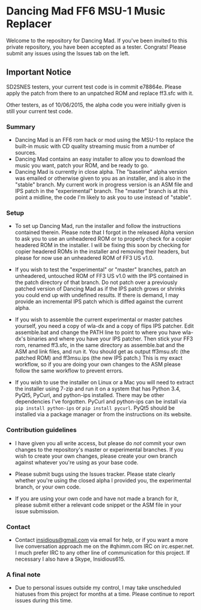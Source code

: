 # Dancing Mad FF6 MSU-1 Music Replacer #

Welcome to the repository for Dancing Mad. If you've been invited to this private repository, you have been accepted as a tester. Congrats! Please submit any issues using the Issues tab on the left. 

## Important Notice ##

SD2SNES testers, your current test code is in commit e78864e. Please apply the patch from there to an unpatched ROM and replace ff3.sfc with it.

Other testers, as of 10/06/2015, the alpha code you were initially given is still your current test code.


### Summary ###

* Dancing Mad is an FF6 rom hack or mod using the MSU-1 to replace the built-in music with CD quality streaming music from a number of sources.
* Dancing Mad contains an easy installer to allow you to download the music you want, patch your ROM, and be ready to go.
* Dancing Mad is currently in close alpha. The "baseline" alpha version was emailed or otherwise given to you as an installer, and is also in the "stable" branch. My current work in progress version is an ASM file and IPS patch in the "experimental" branch. The "master" branch is at this point a midline, the code I'm likely to ask you to use instead of "stable".


### Setup ###

* To set up Dancing Mad, run the installer and follow the instructions contained therein. Please note that I forgot in the released Alpha version to ask you to use an unheadered ROM or to properly check for a copier headered ROM in the installer. I will be fixing this soon by checking for copier headered ROMs in the installer and removing their headers, but please for now use an unheadered ROM of FF3 US v1.0.

* If you wish to test the "experimental" or "master" branches, patch an unheadered, untouched ROM of FF3 US v1.0 with the IPS contained in the patch directory of that branch. Do not patch over a previously patched version of Dancing Mad as if the IPS patch grows or shrinks you could end up with undefined results. If there is demand, I may provide an incremental IPS patch which is diffed against the current alpha.

* If you wish to assemble the current experimental or master patches yourself, you need a copy of wla-dx and a copy of flips IPS patcher. Edit assemble.bat and change the PATH line to point to where you have wla-dx's binaries and where you have your IPS patcher. Then stick your FF3 rom, renamed ff3.sfc, in the same directory as assemble.bat and the ASM and link files, and run it. You should get as output ff3msu.sfc (the patched ROM) and ff3msu.ips (the new IPS patch.) This is my exact workflow, so if you are doing your own changes to the ASM please follow the same workflow to prevent errors.

* If you wish to use the installer on Linux or a Mac you will need to extract the installer using 7-zip and run it on a system that has Python 3.4, PyQt5, PyCurl, and python-ips installed. There may be other dependencies I've forgotten. PyCurl and python-ips can be install via `pip install python-ips` or `pip install pycurl`. PyQt5 should be installed via a package manager or from the instructions on its website.

### Contribution guidelines ###

* I have given you all write access, but please do *not* commit your own changes to the repository's master or experimental branches. If you wish to create your own changes, please create your own branch against whatever you're using as your base code.

* Please submit bugs using the Issues tracker. Please state clearly whether you're using the closed alpha I provided you, the experimental branch, or your own code. 


* If you are using your own code and have not made a branch for it, please submit either a relevant code snippet or the ASM file in your issue submission.



### Contact ###

* Contact insidious@gmail.com via email for help, or if you want a more live conversation approach me on the #qhimm.com IRC on irc.esper.net. I much prefer IRC to any other line of communication for this project. If necessary I also have a Skype, Insidious615.



### A final note ###

* Due to personal issues outside my control, I may take unscheduled hiatuses from this project for months at a time. Please continue to report issues during this time.
